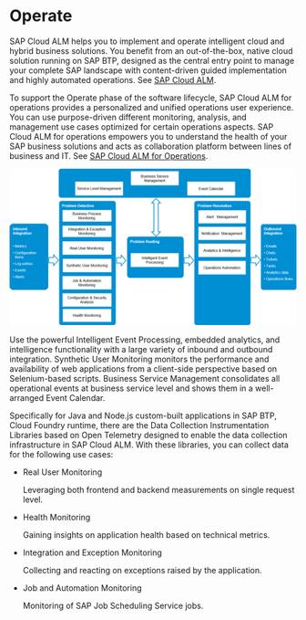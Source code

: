<!-- loiof7f297754e9c4187b3f92b0fca45d8ce -->

# Operate

SAP Cloud ALM helps you to implement and operate intelligent cloud and hybrid business solutions. You benefit from an out-of-the-box, native cloud solution running on SAP BTP, designed as the central entry point to manage your complete SAP landscape with content-driven guided implementation and highly automated operations. See [SAP Cloud ALM](https://support.sap.com/en/alm/sap-cloud-alm.html).

To support the Operate phase of the software lifecycle, SAP Cloud ALM for operations provides a personalized and unified operations user experience. You can use purpose-driven different monitoring, analysis, and management use cases optimized for certain operations aspects. SAP Cloud ALM for operations empowers you to understand the health of your SAP business solutions and acts as collaboration platform between lines of business and IT. See [SAP Cloud ALM for Operations](https://support.sap.com/en/alm/sap-cloud-alm/operations.html?anchorId=section).



![](images/Image_Map_SAP_Cloud_ALM_for_Operations_8931df6.png)



Use the powerful Intelligent Event Processing, embedded analytics, and intelligence functionality with a large variety of inbound and outbound integration. Synthetic User Monitoring monitors the performance and availability of web applications from a client-side perspective based on Selenium-based scripts. Business Service Management consolidates all operational events at business service level and shows them in a well-arranged Event Calendar.

Specifically for Java and Node.js custom-built applications in SAP BTP, Cloud Foundry runtime, there are the Data Collection Instrumentation Libraries based on Open Telemetry designed to enable the data collection infrastructure in SAP Cloud ALM. With these libraries, you can collect data for the following use cases:

-   Real User Monitoring

    Leveraging both frontend and backend measurements on single request level.

-   Health Monitoring

    Gaining insights on application health based on technical metrics.

-   Integration and Exception Monitoring

    Collecting and reacting on exceptions raised by the application.

-   Job and Automation Monitoring

    Monitoring of SAP Job Scheduling Service jobs.


